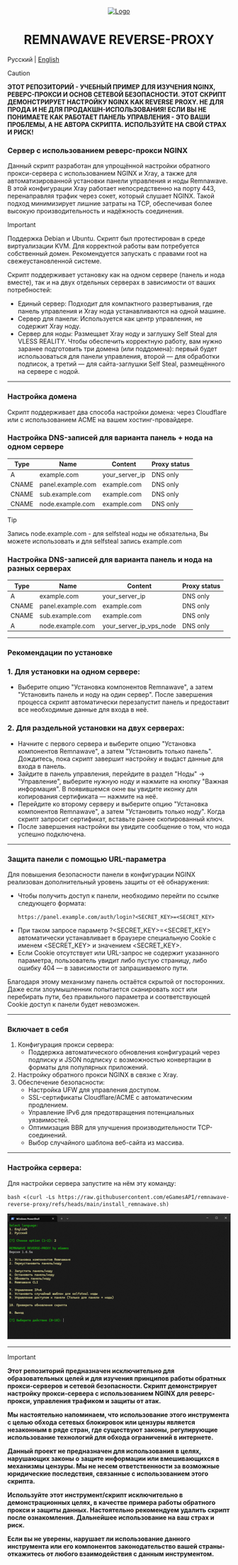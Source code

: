 <div align="center">
  <a href="https://remna.st">
    <img src="https://cdn.remna.st/logos/logo.svg" alt="Logo" width="160" height="160">
  </a>
     <h1 align="center">REMNAWAVE REVERSE-PROXY</h3>
</div>

Русский | [English](/README.md)

> [!CAUTION]
> **ЭТОТ РЕПОЗИТОРИЙ - УЧЕБНЫЙ ПРИМЕР ДЛЯ ИЗУЧЕНИЯ NGINX, РЕВЕРС-ПРОКСИ И ОСНОВ СЕТЕВОЙ БЕЗОПАСНОСТИ. ЭТОТ СКРИПТ ДЕМОНСТРИРУЕТ НАСТРОЙКУ NGINX КАК REVERSE PROXY. НЕ ДЛЯ ПРОДА И НЕ ДЛЯ ПРОДАКШН-ИСПОЛЬЗОВАНИЯ! ЕСЛИ ВЫ НЕ ПОНИМАЕТЕ КАК РАБОТАЕТ ПАНЕЛЬ УПРАВЛЕНИЯ - ЭТО ВАШИ ПРОБЛЕМЫ, А НЕ АВТОРА СКРИПТА. ИСПОЛЬЗУЙТЕ НА СВОЙ СТРАХ И РИСК!**

### Сервер с использованием реверс-прокси NGINX
Данный скрипт разработан для упрощённой настройки обратного прокси-сервера с использованием NGINX и Xray, а также для автоматизированной установки панели управления и ноды Remnawave. В этой конфигурации Xray работает непосредственно на порту 443, перенаправляя трафик через сокет, который слушает NGINX. Такой подход минимизирует лишние затраты на TCP, обеспечивая более высокую производительность и надёжность соединения.
> [!IMPORTANT]
> Поддержка Debian и Ubuntu. Cкрипт был протестирован в среде виртуализации KVM. Для корректной работы вам потребуется собственный домен. Рекомендуется запускать с правами root на свежеустановленной системе.

Скрипт поддерживает установку как на одном сервере (панель и нода вместе), так и на двух отдельных серверах в зависимости от ваших потребностей:

- Единый сервер: Подходит для компактного развертывания, где панель управления и Xray нода устанавливаются на одной машине.
- Сервер для панели: Используется как центр управления, не содержит Xray ноду.
- Сервер для ноды: Размещает Xray ноду и заглушку Self Steal для VLESS REALITY.
Чтобы обеспечить корректную работу, вам нужно заранее подготовить три домена (или поддомена): первый будет использоваться для панели управления, второй — для обработки подписок, а третий — для сайта-заглушки Self Steal, размещённого на сервере с нодой.
-----
### Настройка домена
Скрипт поддерживает два способа настройки домена: через Cloudflare или с использованием ACME на вашем хостинг-провайдере.

### Настройка DNS-записей для варианта панель + нода на одном сервере

| Type  | Name              | Content          | Proxy status  |
| ----- | ----------------- | ---------------- | ------------- |
| A     | example.com       | your_server_ip   | DNS only      |
| CNAME | panel.example.com | example.com      | DNS only      |
| CNAME | sub.example.com   | example.com      | DNS only      |
| CNAME | node.example.com  | example.com      | DNS only      |

> [!TIP]
> Запись node.example.com - для selfsteal ноды не обязательна, Вы можете использовать и для selfsteal запись example.com

### Настройка DNS-записей для варианта панель и нода на разных серверах

| Type  | Name              | Content                 | Proxy status  |
| ----- | ----------------- | ----------------------- | ------------- |
| A     | example.com       | your_server_ip          | DNS only      |
| CNAME | panel.example.com | example.com             | DNS only      |
| CNAME | sub.example.com   | example.com             | DNS only      |
| A     | node.example.com  | your_server_ip_vps_node | DNS only      |

-----
### Рекомендации по установке
### 1. Для установки на одном сервере:
   - Выберите опцию "Установка компонентов Remnawave", а затем "Установить панель и ноду на один сервер". После завершения процесса скрипт автоматически перезапустит панель и предоставит все необходимые данные для входа в неё.
### 2. Для раздельной установки на двух серверах:
   - Начните с первого сервера и выберите опцию "Установка компонентов Remnawave", а затем "Установить только панель". Дождитесь, пока скрипт завершит настройку и выдаст данные для входа в панель.
   - Зайдите в панель управления, перейдите в раздел "Ноды" → "Управление", выберите нужную ноду и нажмите на кнопку "Важная информация". В появившемся окне вы увидите иконку для копирования сертификата — нажмите на неё.
   - Перейдите ко второму серверу и выберите опцию "Установка компонентов Remnawave", а затем "Установить только ноду". Когда скрипт запросит сертификат, вставьте ранее скопированный ключ.
   - После завершения настройки вы увидите сообщение о том, что нода успешно подключена.
-----
### Защита панели с помощью URL-параметра
Для повышения безопасности панели в конфигурации NGINX реализован дополнительный уровень защиты от её обнаружения:
- Чтобы получить доступ к панели, необходимо перейти по ссылке следующего формата:
  ```
  https://panel.example.com/auth/login?<SECRET_KEY>=<SECRET_KEY>
  ```
- При таком запросе параметр ?<SECRET_KEY>=<SECRET_KEY> автоматически устанавливает в браузере специальную Cookie с именем <SECRET_KEY> и значением <SECRET_KEY>.
- Если Cookie отсутствует или URL-запрос не содержит указанного параметра, пользователь увидит либо пустую страницу, либо ошибку 404 — в зависимости от запрашиваемого пути.

Благодаря этому механизму панель остаётся скрытой от посторонних. Даже если злоумышленник попытается сканировать хост или перебирать пути, без правильного параметра и соответствующей Cookie доступ к панели будет невозможен.

-----
### Включает в себя
1. Конфигурация прокси сервера:
   - Поддержка автоматического обновления конфигураций через подписку и JSON подписку с возможностью конвертации в форматы для популярных приложений.
2. Настройку обратного прокси NGINX в связке с Xray.
3. Обеспечение безопасности:
   - Настройка UFW для управления доступом.
   - SSL-сертификаты Cloudflare/ACME с автоматическим продлением.
   - Управление IPv6 для предотвращения потенциальных уязвимостей.
   - Оптимизация BBR для улучшения производительности TCP-соединений.
   - Выбор случайного шаблона веб-сайта из массива.
-----
### Настройка сервера:

Для настройки сервера запустите на нём эту команду:

```
bash <(curl -Ls https://raw.githubusercontent.com/eGamesAPI/remnawave-reverse-proxy/refs/heads/main/install_remnawave.sh)
```
<p align="center"><a href="#"><img src="./media/remnawave-reverse-proxy.png" alt="Image"></a></p>

-----

> [!IMPORTANT]
> **Этот репозиторий предназначен исключительно для образовательных целей и для изучения принципов работы обратных прокси-серверов и сетевой безопасности. Скрипт демонстрирует настройку прокси-сервера с использованием NGINX для реверс-прокси, управления трафиком и защиты от атак.**
>
> **Мы настоятельно напоминаем, что использование этого инструмента с целью обхода сетевых блокировок или цензуры является незаконным в ряде стран, где существуют законы, регулирующие использование технологий для обхода ограничений в интернете.**
>
> **Данный проект не предназначен для использования в целях, нарушающих законы о защите информации или вмешивающихся в механизмы цензуры. Мы не несем ответственности за возможные юридические последствия, связанные с использованием этого скрипта.**
>
> **Используйте этот инструмент/скрипт исключительно в демонстрационных целях, в качестве примера работы обратного прокси и защиты данных. Настоятельно рекомендуем удалить скрипт после ознакомления. Дальнейшее использование на ваш страх и риск.**
>
> **Если вы не уверены, нарушает ли использование данного инструмента или его компонентов законодательство вашей страны- откажитесь от любого взаимодействия с данным инструментом.**
